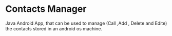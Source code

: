 # Contacts Manager
 Java Android App, that can be used to manage (Call ,Add , Delete and Edite) the contacts stored in an android os machine.
